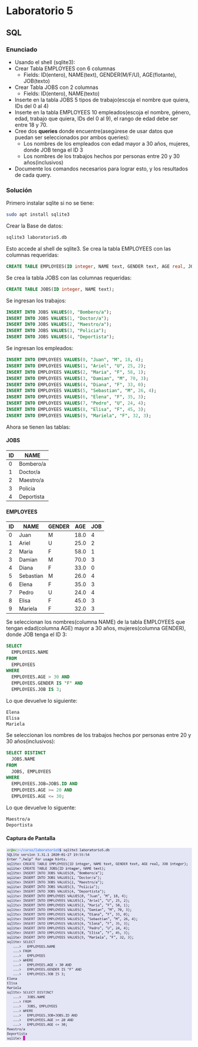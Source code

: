 # Laboratorio 5
## SQL
### Enunciado
 - Usando el shell (sqlite3):
 - Crear Tabla EMPLOYEES con 6 columnas
   - Fields:  ID(entero),  NAME(text),  GENDER(M/F/U),  AGE(flotante), JOB(texto)
 - Crear Tabla JOBS con 2 columnas
   - Fields:  ID(entero),  NAME(texto)
 - Inserte en la tabla JOBS 5 tipos de trabajo(escoja el nombre que quiera, IDs del 0 al 4)
 - Inserte en la tabla EMPLOYEES 10 empleados(escoja el nombre, género, edad, trabajo que quiera, IDs del 0 al 9), el rango de edad debe ser entre 18 y 70.
 - Cree dos **queries** donde encuentre(asegúrese de usar datos que puedan ser seleccionados por ambos queries):
   - Los nombres de los empleados con edad mayor a 30 años, mujeres, donde JOB tenga el ID 3
   - Los nombres de los trabajos hechos por personas entre 20 y 30 años(inclusivos)
 - Documente los comandos necesarios para lograr esto, y los resultados de cada query.
### Solución
Primero instalar sqlite si no se tiene:
```bash
sudo apt install sqlite3
```
Crear la Base de datos:
```bash
sqlite3 laboratorio5.db
```
Esto accede al shell de sqlite3. 
Se crea la tabla EMPLOYEES con las columnas requeridas:
```sql
CREATE TABLE EMPLOYEES(ID integer, NAME text, GENDER text, AGE real, JOB integer);
```
Se crea la tabla JOBS con las columnas requeridas:
```sql
CREATE TABLE JOBS(ID integer, NAME text);
```
Se ingresan los trabajos:
```sql
INSERT INTO JOBS VALUES(0, "Bombero/a");
INSERT INTO JOBS VALUES(1, "Doctor/a");
INSERT INTO JOBS VALUES(2, "Maestro/a");
INSERT INTO JOBS VALUES(3, "Policia");
INSERT INTO JOBS VALUES(4, "Deportista");
```
Se ingresan los empleados:
```sql
INSERT INTO EMPLOYEES VALUES(0, "Juan", "M", 18, 4);
INSERT INTO EMPLOYEES VALUES(1, "Ariel", "U", 25, 2);
INSERT INTO EMPLOYEES VALUES(2, "Maria", "F", 58, 1);
INSERT INTO EMPLOYEES VALUES(3, "Damian", "M", 70, 3);
INSERT INTO EMPLOYEES VALUES(4, "Diana", "F", 33, 0);
INSERT INTO EMPLOYEES VALUES(5, "Sebastian", "M", 26, 4);
INSERT INTO EMPLOYEES VALUES(6, "Elena", "F", 35, 3);
INSERT INTO EMPLOYEES VALUES(7, "Pedro", "U", 24, 4);
INSERT INTO EMPLOYEES VALUES(8, "Elisa", "F", 45, 3);
INSERT INTO EMPLOYEES VALUES(9, "Mariela", "F", 32, 3);
```
Ahora se tienen las tablas:
#### JOBS
| ID | NAME       |
| -- | ---------- |
| 0  | Bombero/a  |
| 1  | Doctor/a   |
| 2  | Maestro/a  |
| 3  | Policia    |
| 4  | Deportista |
#### EMPLOYEES
| ID | NAME      | GENDER | AGE  | JOB |
| -- | --------- | ------ | ---- | --- |
| 0  | Juan      | M      | 18.0 | 4   |
| 1  | Ariel     | U      | 25.0 | 2   |
| 2  | Maria     | F      | 58.0 | 1   |
| 3  | Damian    | M      | 70.0 | 3   |
| 4  | Diana     | F      | 33.0 | 0   |
| 5  | Sebastian | M      | 26.0 | 4   |
| 6  | Elena     | F      | 35.0 | 3   |
| 7  | Pedro     | U      | 24.0 | 4   |
| 8  | Elisa     | F      | 45.0 | 3   |
| 9  | Mariela   | F      | 32.0 | 3   |

Se seleccionan los nombres(columna NAME) de la tabla EMPLOYEES que tengan edad(columna AGE) mayor a 30 años, mujeres(columna GENDER), donde JOB tenga el ID 3:
```sql
SELECT 
  EMPLOYEES.NAME 
FROM 
  EMPLOYEES 
WHERE 
  EMPLOYEES.AGE > 30 AND 
  EMPLOYEES.GENDER IS "F" AND 
  EMPLOYEES.JOB IS 3;
```
Lo que devuelve lo siguiente:
```
Elena
Elisa
Mariela
```

Se seleccionan los nombres de los trabajos hechos por personas entre 20 y 30 años(inclusivos):
```sql
SELECT DISTINCT 
  JOBS.NAME 
FROM 
  JOBS, EMPLOYEES 
WHERE 
  EMPLOYEES.JOB=JOBS.ID AND 
  EMPLOYEES.AGE >= 20 AND 
  EMPLOYEES.AGE <= 30;
```
Lo que devuelve lo siguente:
```
Maestro/a
Deportista
```
#### Captura de Pantalla
![Captura](https://raw.githubusercontent.com/stompy-lizard/Laboratorio5/main/cli.png)
